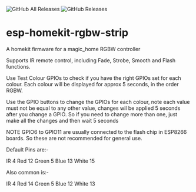 ![GitHub All Releases](https://img.shields.io/github/downloads/maccoylton/esp-homekit-rgbw-strip/total) 
![GitHub Releases](https://img.shields.io/github/downloads/maccoylton/esp-homekit-rgbw-strip/latest/total)

# esp-homekit-rgbw-strip
A homekit firmware  for a magic_home RGBW controller



Supports IR remote control, including Fade, Strobe, Smooth and Flash functions. 

Use Test Colour GPIOs to check if you have the right GPIOs set for each colour. Each colour will be displayed for approx 5 seconds, in the order RGBW.  

Use the GPIO buttons to change the GPIOs for each colour, note each value must not be equal to any other value, changes wil be applied 5 seconds after you change a GPIO. So if you need to change more than one, just make all the changes and then wait 5 seconds

NOTE GPIO6 to GPIO11 are usually connected to the flash chip in ESP8266 boards. So these are not recommended for general use. 


Default Pins are:- 

IR 4
Red 12
Green 5
Blue 13
White 15


Also common is:- 

IR 4
Red 14
Green 5
Blue 12
White 13
